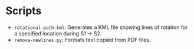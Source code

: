 # Scripts

- `rotational-path-kml`: Generates a KML file showing lines of rotation for a specified location during S1 -> S2.
- `remove-newlines.py`: Formats text copied from PDF files.